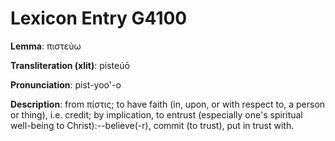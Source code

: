 # Lexicon Entry G4100

**Lemma**: πιστεύω

**Transliteration (xlit)**: pisteúō

**Pronunciation**: pist-yoo'-o

**Description**:
from πίστις; to have faith (in, upon, or with respect to, a person or thing), i.e. credit; by implication, to entrust (especially one's spiritual well-being to Christ):--believe(-r), commit (to trust), put in trust with.
